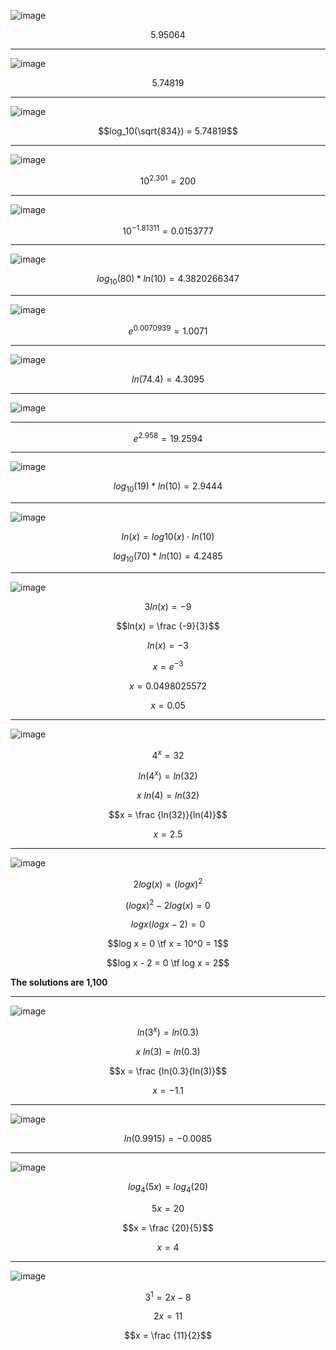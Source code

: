 ![image](https://github.com/user-attachments/assets/e0cb4098-efa6-4501-ba2d-72dcf77847fe)

$$5.95064$$

***

![image](https://github.com/user-attachments/assets/69e49163-7b52-47f4-81d1-015bf1a9905d)

$$5.74819$$

***

![image](https://github.com/user-attachments/assets/a9d7c6c3-e6c6-4eb0-9443-ad01e959025d)

$$log_10(\sqrt{834}) = 5.74819$$

***

![image](https://github.com/user-attachments/assets/0713af50-8ba8-42ef-bd4a-299e9ee61f91)

$$10^{2.301} = 200$$

***

![image](https://github.com/user-attachments/assets/4c766035-84ee-4ab6-94ba-0e83a379c18f)

$$10^{-1.81311} = 0.0153777$$

***

![image](https://github.com/user-attachments/assets/d1cd4df7-8ccc-48ae-8d76-93ba33a87264)

$$log_10(80) * ln(10) = 4.3820266347$$

***

![image](https://github.com/user-attachments/assets/5d3efd8c-f87c-40ab-9891-c4ee44908fac)

$$e^{0.0070939} = 1.0071$$

***

![image](https://github.com/user-attachments/assets/4c3e13e8-d7b7-44ae-be69-16d419624a57)

$$ln(74.4) = 4.3095$$

***

![image](https://github.com/user-attachments/assets/ea2ae687-8538-4645-874d-617fed650106)

***

$$e^{2.958} = 19.2594$$

***

![image](https://github.com/user-attachments/assets/262ae8f0-1ef2-4cec-a955-40ecce7a643d)

$$log_10(19) * ln(10) = 2.9444$$

***

![image](https://github.com/user-attachments/assets/0551d24d-9691-45a0-8452-d0c11f69ad65)

$$ln(x)=log10​(x)⋅ln(10)$$

$$log_10(70) * ln(10) = 4.2485$$

***

![image](https://github.com/user-attachments/assets/0d371747-a186-43ab-a89e-616b64649525)

$$3 ln(x) = -9$$

$$ln(x) = \frac {-9}{3}$$

$$ln(x) = -3$$

$$x = e^{-3}$$

$$x = 0.0498025572$$

$$x = 0.05$$

***

![image](https://github.com/user-attachments/assets/3fc80605-cb48-455a-ac3e-b57b14a62c21)

$$4^x = 32$$

$$ln(4^x) = ln(32)$$

$$x\ ln(4) = ln(32)$$

$$x = \frac {ln(32)}{ln(4)}$$

$$x = 2.5$$

***

![image](https://github.com/user-attachments/assets/b2ebe343-4351-4a2d-96ae-9359f52cf901)

$$2 log(x) = (log x)^2$$

$$(log x)^2 - 2 log(x) = 0$$

$$log x (log x - 2) = 0$$

$$log x = 0 \tf x = 10^0 = 1$$

$$log x - 2 = 0 \tf log x = 2$$

**The solutions are 1,100**

***

![image](https://github.com/user-attachments/assets/ba2f0ada-78b6-4711-83f2-8d34e9ae537e)

$$ln(3^x) = ln(0.3)$$

$$x\ ln(3) = ln(0.3)$$

$$x = \frac {ln(0.3}{ln(3)}$$

$$x = -1.1$$

***

![image](https://github.com/user-attachments/assets/0585eae6-a54a-45e8-8689-212c97dd5f40)

$$ln(0.9915) = -0.0085$$

***

![image](https://github.com/user-attachments/assets/5953ddb3-d214-4baa-9fa2-9e10a4104f5f)

$$log_4(5x) = log_4(20)$$

$$5x = 20$$

$$x = \frac {20}{5}$$

$$x = 4$$

***

![image](https://github.com/user-attachments/assets/70a14c86-04a7-40ba-ac58-1800ee244ed2)

$$3^1 = 2x - 8$$

$$2x = 11$$

$$x = \frac {11}{2}$$
